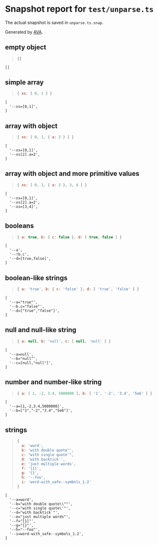 # Snapshot report for `test/unparse.ts`

The actual snapshot is saved in `unparse.ts.snap`.

Generated by [AVA](https://avajs.dev).

## empty object

> ```js
> {}
> ```

    []

## simple array

> ```js
> { xs: [ 0, 1 ] }
> ```

    [
      '--xs=[0,1]',
    ]

## array with object

> ```js
> { xs: [ 0, 1, { a: 2 } ] }
> ```

    [
      '--xs=[0,1]',
      '--xs[2].a=2',
    ]

## array with object and more primitive values

> ```js
> { xs: [ 0, 1, { a: 2 }, 3, 4 ] }
> ```

    [
      '--xs=[0,1]',
      '--xs[2].a=2',
      '--xs=[3,4]',
    ]

## booleans

> ```js
> { a: true, b: { c: false }, d: [ true, false ] }
> ```

    [
      '--a',
      '--!b.c',
      '--d=[true,false]',
    ]

## boolean-like strings

> ```js
> { a: 'true', b: { c: 'false' }, d: [ 'true', 'false' ] }
> ```

    [
      '--a="true"',
      '--b.c="false"',
      '--d=["true","false"]',
    ]

## null and null-like string

> ```js
> { a: null, b: 'null', c: [ null, 'null' ] }
> ```

    [
      '--a=null',
      '--b="null"',
      '--c=[null,"null"]',
    ]

## number and number-like string

> ```js
> { a: [ 1, -2, 3.4, 5000000 ], b: [ '1', '-2', '3.4', '5e6' ] }
> ```

    [
      '--a=[1,-2,3.4,5000000]',
      '--b=["1","-2","3.4","5e6"]',
    ]

## strings

> ```js
> {
>   a: 'word',
>   b: 'with double quote"',
>   c: "with single quote'",
>   d: 'with backtick`',
>   e: 'just multiple words',
>   f: '[1]',
>   g: '{}',
>   h: '--foo',
>   i: 'word-with_safe--symbols_1.2'
> }
> ```

    [
      '--a=word',
      '--b="with double quote\\""',
      '--c="with single quote\'"',
      '--d="with backtick`"',
      '--e="just multiple words"',
      '--f="[1]"',
      '--g="{}"',
      '--h="--foo"',
      '--i=word-with_safe--symbols_1.2',
    ]

